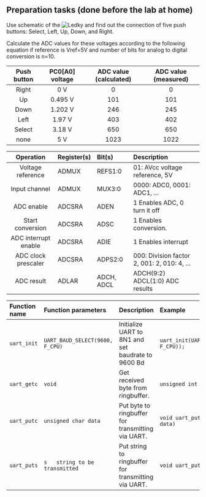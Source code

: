 ## Preparation tasks (done before the lab at home)

Use schematic of the ![Ledky](https://user-images.githubusercontent.com/60606149/99425832-af712280-2903-11eb-95d5-b65c775a7471.png) and find out the connection of five push buttons: Select, Left, Up, Down, and Right.


Calculate the ADC values for these voltages according to the following equation if reference is Vref=5V and number of bits for analog to digital conversion is n=10.


   | **Push button** | **PC0[A0] voltage** | **ADC value (calculated)** | **ADC value (measured)** |
   | :-: | :-: | :-: | :-: |
   | Right  | 0&nbsp;V | 0 | 0 |
   | Up     | 0.495&nbsp;V | 101 | 101 |
   | Down   |  1.202&nbsp;V| 246 | 245 |
   | Left   |  1.97&nbsp;V | 403 | 402 |
   | Select |  3.18&nbsp;V | 650 | 650 |
   | none   |  5&nbsp;V    | 1023| 1022 |
   
   | **Operation** | **Register(s)** | **Bit(s)** | **Description** |
   | :-: | :-- | :-- | :-- |
   | Voltage reference | ADMUX | REFS1:0 | 01: AVcc voltage reference, 5V |
   | Input channel | ADMUX | MUX3:0 | 0000: ADC0, 0001: ADC1, ... |
   | ADC enable | ADCSRA | ADEN | 1 Enables ADC, 0 turn it off|
   | Start conversion | ADCSRA | ADSC | 1 Enables conversion.  |
   | ADC interrupt enable | ADCSRA | ADIE | 1 Enables interrupt |
   | ADC clock prescaler | ADCSRA | ADPS2:0 | 000: Division factor 2, 001: 2, 010: 4, ...|
   | ADC result | ADLAR | ADCH, ADCL | ADCH(9:2) ADCL(1:0) ADC results |
   
   | **Function name** | **Function parameters** | **Description** | **Example** |
   | :-- | :-- | :-- | :-- |
   | `uart_init` | `UART_BAUD_SELECT(9600, F_CPU)` | Initialize UART to 8N1 and set baudrate to 9600&nbsp;Bd | `uart_init(UART_BAUD_SELECT(9600, F_CPU));` |
   | `uart_getc` | `void`| Get received byte from ringbuffer. | `unsigned int uart_getc (void)`|
   | `uart_putc` | `unsigned char data` | Put byte to ringbuffer for transmitting via UART. | `void uart_putc(unsigned char data)`|
   | `uart_puts` | `s	string to be transmitted`| Put string to ringbuffer for transmitting via UART.|`void uart_puts(const char * s)`|	
